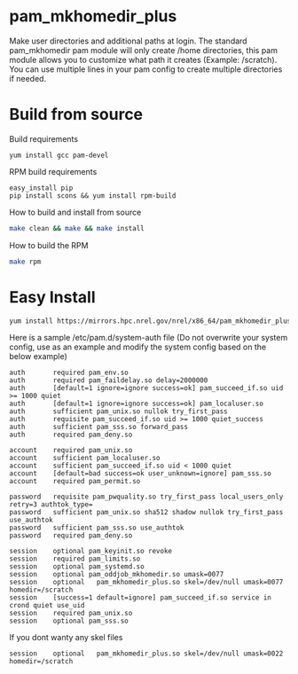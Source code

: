 # pam_mkhomedir_plus
Make user directories and additional paths at login.  The standard pam_mkhomedir pam module will only create /home directories, this pam module allows you to customize what path it creates (Example: /scratch).  You can use multiple lines in your pam config to create multiple directories if needed.

Build from source
===

Build requirements

```
yum install gcc pam-devel
```

RPM build requirements

```
easy_install pip
pip install scons && yum install rpm-build
```

How to build and install from source

```bash
make clean && make && make install
```

How to build the RPM

```bash
make rpm
```

Easy Install
===

```bash
yum install https://mirrors.hpc.nrel.gov/nrel/x86_64/pam_mkhomedir_plus-0.0.1-0.x86_64.rpm
```

Here is a sample /etc/pam.d/system-auth file (Do not overwrite your system config, use as an example and modify the system config based on the below example)

```   
auth       required pam_env.so
auth       required pam_faildelay.so delay=2000000
auth       [default=1 ignore=ignore success=ok] pam_succeed_if.so uid >= 1000 quiet
auth       [default=1 ignore=ignore success=ok] pam_localuser.so
auth       sufficient pam_unix.so nullok try_first_pass
auth       requisite pam_succeed_if.so uid >= 1000 quiet_success
auth       sufficient pam_sss.so forward_pass
auth       required pam_deny.so

account    required pam_unix.so
account    sufficient pam_localuser.so
account    sufficient pam_succeed_if.so uid < 1000 quiet
account    [default=bad success=ok user_unknown=ignore] pam_sss.so
account    required pam_permit.so

password   requisite pam_pwquality.so try_first_pass local_users_only retry=3 authtok_type=
password   sufficient pam_unix.so sha512 shadow nullok try_first_pass use_authtok
password   sufficient pam_sss.so use_authtok
password   required pam_deny.so

session    optional pam_keyinit.so revoke
session    required pam_limits.so
session    optional pam_systemd.so
session    optional pam_oddjob_mkhomedir.so umask=0077
session    optional   pam_mkhomedir_plus.so skel=/dev/null umask=0077 homedir=/scratch
session    [success=1 default=ignore] pam_succeed_if.so service in crond quiet use_uid
session    required pam_unix.so
session    optional pam_sss.so
```

If you dont wanty any skel files

```
session    optional   pam_mkhomedir_plus.so skel=/dev/null umask=0022 homedir=/scratch
```
